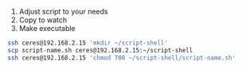 1. Adjust script to your needs
2. Copy to watch
3. Make executable

```bash
ssh ceres@192.168.2.15 'mkdir ~/script-shell'
scp script-name.sh ceres@192.168.2.15:~/script-shell
ssh ceres@192.168.2.15 'chmod 700 ~/script-shell/script-name.sh'
```
